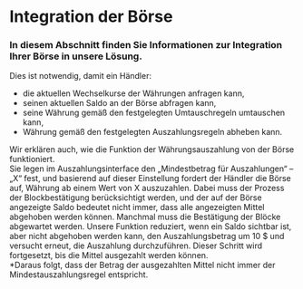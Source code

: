 # Integration der Börse

### In diesem Abschnitt finden Sie Informationen zur Integration Ihrer Börse in unsere Lösung.

Dies ist notwendig, damit ein Händler:

- die aktuellen Wechselkurse der Währungen anfragen kann,
- seinen aktuellen Saldo an der Börse abfragen kann,
- seine Währung gemäß den festgelegten Umtauschregeln umtauschen kann,
- Währung gemäß den festgelegten Auszahlungsregeln abheben kann.

Wir erklären auch, wie die Funktion der Währungsauszahlung von der Börse funktioniert.  
Sie legen im Auszahlungsinterface den „Mindestbetrag für Auszahlungen“ – „X“ fest, und basierend auf dieser Einstellung
fordert der Händler die Börse auf, Währung ab einem Wert von X auszuzahlen. Dabei muss der Prozess der Blockbestätigung
berücksichtigt werden, und der auf der Börse angezeigte Saldo bedeutet nicht immer, dass alle angezeigten Mittel
abgehoben werden können. Manchmal muss die Bestätigung der Blöcke abgewartet werden. Unsere Funktion reduziert, wenn ein
Saldo sichtbar ist, aber nicht abgehoben werden kann, den Auszahlungsbetrag um 10 $ und versucht erneut, die Auszahlung
durchzuführen. Dieser Schritt wird fortgesetzt, bis die Mittel ausgezahlt werden können.  
*Daraus folgt, dass der Betrag der ausgezahlten Mittel nicht immer der Mindestauszahlungsregel entspricht.